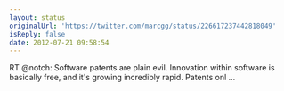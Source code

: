 ```yaml
---
layout: status
originalUrl: 'https://twitter.com/marcgg/status/226617237442818049'
isReply: false
date: 2012-07-21 09:58:54
---
```


RT @notch: Software patents are plain evil. Innovation within software is basically free, and it's growing incredibly rapid. Patents onl ...
